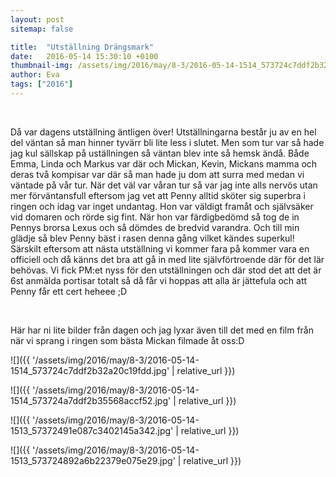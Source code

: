 ```yaml
---
layout: post
sitemap: false

title:  "Utställning Drängsmark"
date:   2016-05-14 15:30:10 +0100
thumbnail-img: /assets/img/2016/may/8-3/2016-05-14-1514_573724c7ddf2b32a20c19fdd.jpg
author: Eva
tags: ["2016"]
---
```


 




Då var dagens utställning äntligen över! Utställningarna består ju av en hel del väntan så man hinner tyvärr bli lite less i slutet. Men som tur var så hade jag kul sällskap på uställningen så väntan blev inte så hemsk ändå. Både Emma, Linda och Markus var där och Mickan, Kevin, Mickans mamma och deras två kompisar var där så man hade ju dom att surra med medan vi väntade på vår tur. När det väl var våran tur så var jag inte alls nervös utan mer förväntansfull eftersom jag vet att Penny alltid sköter sig superbra i ringen och idag var inget undantag. Hon var väldigt framåt och självsäker vid domaren och rörde sig fint. När hon var färdigbedömd så tog de in Pennys brorsa Lexus och så dömdes de bredvid varandra. Och till min glädje så blev Penny bäst i rasen denna gång vilket kändes superkul! Särskilt eftersom att nästa utställning vi kommer fara på kommer vara en officiell och då känns det bra att gå in med lite självförtroende där för det lär behövas. Vi fick PM:et nyss för den utställningen och där stod det att det är 6st anmälda portisar totalt så då får vi hoppas att alla är jättefula och att Penny får ett cert heheee ;D




 




Här har ni lite bilder från dagen och jag lyxar även till det med en film från när vi sprang i ringen som bästa Mickan filmade åt oss:D

![]({{ '/assets/img/2016/may/8-3/2016-05-14-1514_573724c7ddf2b32a20c19fdd.jpg'  | relative_url }})

![]({{ '/assets/img/2016/may/8-3/2016-05-14-1514_573724a7ddf2b35568accf52.jpg'  | relative_url }})

![]({{ '/assets/img/2016/may/8-3/2016-05-14-1513_57372491e087c3402145a342.jpg'  | relative_url }})

![]({{ '/assets/img/2016/may/8-3/2016-05-14-1513_573724892a6b22379e075e29.jpg'  | relative_url }})

